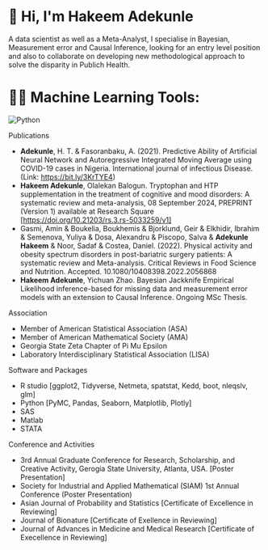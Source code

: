 # 👋 Hi, I'm Hakeem Adekunle

A data scientist as well as a Meta-Analyst, I specialise in Bayesian, Measurement error and Causal Inference, looking for an entry level position and also to collaborate on developing new methodological approach to solve the disparity in Publich Health.

# 🧑‍💻 Machine Learning Tools:
![Python](https://img.shields.io/badge/Python-FFD43B?style=for-the-badge&logo=python&logoColor=blue)

Publications
-  **Adekunle**, H. T. & Fasoranbaku, A. (2021). Predictive Ability of Artificial Neural Network and Autoregressive Integrated Moving Average using COVID-19 cases in Nigeria. International journal of infectious Disease. (Link: https://bit.ly/3KrTYE4)
-  **Hakeem Adekunle**, Olalekan Balogun. Tryptophan and HTP supplementation in the treatment of cognitive and mood disorders: A systematic review and meta-analysis, 08 September 2024, PREPRINT (Version 1) available at Research Square [https://doi.org/10.21203/rs.3.rs-5033259/v1]
-  Gasmi, Amin & Boukelia, Boukhemis & Bjorklund, Geir & Elkhidir, Ibrahim & Semenova, Yuliya & Dosa, Alexandru & Piscopo, Salva & **Adekunle Hakeem** & Noor, Sadaf & Costea, Daniel. (2022). Physical activity and obesity spectrum disorders in post-bariatric surgery patients: A systematic review and Meta-analysis. Critical Reviews in Food Science and Nutrition. Accepted. 10.1080/10408398.2022.2056868
-  **Hakeem Adekunle**, Yichuan Zhao. Bayesian Jackknife Empirical Likelihood inference-based for missing data and measurement error models with an extension to Causal Inference. Ongoing MSc Thesis.

Association 
-  Member of American Statistical Association (ASA)
-  Member of American Mathematical Society (AMA)
-  Georgia State Zeta Chapter of Pi Mu Epsilon
-  Laboratory Interdisciplinary Statistical Association (LISA)

Software and Packages

- R studio [ggplot2, Tidyverse, Netmeta, spatstat, Kedd, boot, nleqslv, glm]
- Python [PyMC, Pandas, Seaborn, Matplotlib, Plotly]
- SAS
- Matlab
- STATA
  
Conference and Activities

- 3rd Annual Graduate Conference for Research, Scholarship, and Creative Activity, Gerogia State University, Atlanta, USA. [Poster Presentation]
- Society for Industrial and Applied Mathematical (SIAM) 1st Annual Conference (Poster Presentation)
- Asian Journal of Probability and Statistics [Certificate of Excellence in Reviewing]
- Journal of Bionature [Certificate of Exellence in Reviewing]
- Journal of Advances in Medicine and Medical Research [Certificate of Execellence in Reviewing]
<!---
toptee2020/toptee2020 is a ✨ special ✨ repository because its `README.md` (this file) appears on your GitHub profile.
You can click the Preview link to take a look at your changes.
--->

